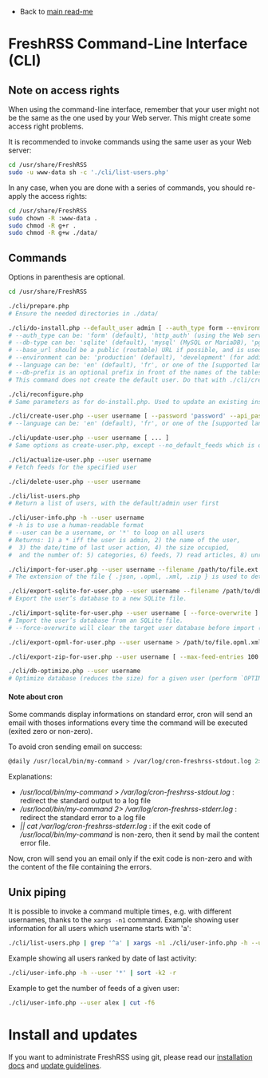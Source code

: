 * Back to [main read-me](../README.md)

# FreshRSS Command-Line Interface (CLI)

## Note on access rights

When using the command-line interface, remember that your user might not be the same as the one used by your Web server.
This might create some access right problems.

It is recommended to invoke commands using the same user as your Web server:

```sh
cd /usr/share/FreshRSS
sudo -u www-data sh -c './cli/list-users.php'
```

In any case, when you are done with a series of commands, you should re-apply the access rights:

```sh
cd /usr/share/FreshRSS
sudo chown -R :www-data .
sudo chmod -R g+r .
sudo chmod -R g+w ./data/
```


## Commands

Options in parenthesis are optional.


```sh
cd /usr/share/FreshRSS

./cli/prepare.php
# Ensure the needed directories in ./data/

./cli/do-install.php --default_user admin [ --auth_type form --environment production --base_url https://rss.example.net --language en --title FreshRSS --allow_anonymous --api_enabled --db-type mysql --db-host localhost:3306 --db-user freshrss --db-password dbPassword123 --db-base freshrss --db-prefix freshrss ]
# --auth_type can be: 'form' (default), 'http_auth' (using the Web server access control), 'none' (dangerous)
# --db-type can be: 'sqlite' (default), 'mysql' (MySQL or MariaDB), 'pgsql' (PostgreSQL)
# --base_url should be a public (routable) URL if possible, and is used for push (WebSub), for some API functions (e.g. favicons), and external URLs in FreshRSS.
# --environment can be: 'production' (default), 'development' (for additional log messages)
# --language can be: 'en' (default), 'fr', or one of the [supported languages](../app/i18n/)
# --db-prefix is an optional prefix in front of the names of the tables. We suggest using 'freshrss_'
# This command does not create the default user. Do that with ./cli/create-user.php

./cli/reconfigure.php
# Same parameters as for do-install.php. Used to update an existing installation.

./cli/create-user.php --user username [ --password 'password' --api_password 'api_password' --language en --email user@example.net --token 'longRandomString' --no_default_feeds --purge_after_months 3 --feed_min_articles_default 50 --feed_ttl_default 3600 --since_hours_posts_per_rss 168 --max_posts_per_rss 400 ]
# --language can be: 'en' (default), 'fr', or one of the [supported languages](../app/i18n/)

./cli/update-user.php --user username [ ... ]
# Same options as create-user.php, except --no_default_feeds which is only available for create-user.php

./cli/actualize-user.php --user username
# Fetch feeds for the specified user

./cli/delete-user.php --user username

./cli/list-users.php
# Return a list of users, with the default/admin user first

./cli/user-info.php -h --user username
# -h is to use a human-readable format
# --user can be a username, or '*' to loop on all users
# Returns: 1) a * iff the user is admin, 2) the name of the user,
#  3) the date/time of last user action, 4) the size occupied,
#  and the number of: 5) categories, 6) feeds, 7) read articles, 8) unread articles, 9) favourites, and 10) tags

./cli/import-for-user.php --user username --filename /path/to/file.ext
# The extension of the file { .json, .opml, .xml, .zip } is used to detect the type of import

./cli/export-sqlite-for-user.php --user username --filename /path/to/db.sqlite
# Export the user’s database to a new SQLite file.

./cli/import-sqlite-for-user.php --user username [ --force-overwrite ] --filename /path/to/db.sqlite
# Import the user’s database from an SQLite file.
# --force-overwrite will clear the target user database before import (import only works on an empty user database)

./cli/export-opml-for-user.php --user username > /path/to/file.opml.xml

./cli/export-zip-for-user.php --user username [ --max-feed-entries 100 ] > /path/to/file.zip

./cli/db-optimize.php --user username
# Optimize database (reduces the size) for a given user (perform `OPTIMIZE TABLE` in MySQL, `VACUUM` in SQLite)
```

#### Note about cron

Some commands display informations on standard error, cron will send an email with thoses informations every time the command will be executed (exited zero or non-zero).

To avoid cron sending email on success:
```sh
@daily /usr/local/bin/my-command > /var/log/cron-freshrss-stdout.log 2>/var/log/cron-freshrss-stderr.log || cat /var/log/cron-freshrss-stderr.log
```

Explanations:
- _/usr/local/bin/my-command > /var/log/cron-freshrss-stdout.log_ : redirect the standard output to a log file
- _/usr/local/bin/my-command 2> /var/log/cron-freshrss-stderr.log_ : redirect the standard error to a log file
- _|| cat /var/log/cron-freshrss-stderr.log_ : if the exit code of _/usr/local/bin/my-command_ is non-zero, then it send by mail the content error file.

Now, cron will send you an email only if the exit code is non-zero and with the content of the file containing the errors.


## Unix piping

It is possible to invoke a command multiple times, e.g. with different usernames, thanks to the `xargs -n1` command.
Example showing user information for all users which username starts with 'a':

```sh
./cli/list-users.php | grep '^a' | xargs -n1 ./cli/user-info.php -h --user
```

Example showing all users ranked by date of last activity:

```sh
./cli/user-info.php -h --user '*' | sort -k2 -r
```

Example to get the number of feeds of a given user:

```sh
./cli/user-info.php --user alex | cut -f6
```


# Install and updates

If you want to administrate FreshRSS using git, please read our [installation docs](https://freshrss.github.io/FreshRSS/en/admins/03_Installation.html)
and [update guidelines](https://freshrss.github.io/FreshRSS/en/admins/03_Updating.html).
